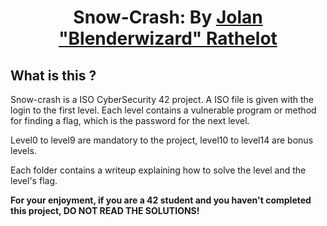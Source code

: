 <h1 align="center" style="border-bottom: none; margin-bottom: 0;">
    Snow-Crash: By <a href="https://github.com/Blenderwizard">Jolan "Blenderwizard" Rathelot</a>
</h1>


## What is this ?

Snow-crash is a ISO CyberSecurity 42 project. A ISO file is given with the login to the first level. Each level contains a vulnerable program or method for finding a flag, which is the password for the next level.

Level0 to level9 are mandatory to the project, level10 to level14 are bonus levels.

Each folder contains a writeup explaining how to solve the level and the level's flag.

**For your enjoyment, if you are a 42 student and you haven't completed this project, DO NOT READ THE SOLUTIONS!**

